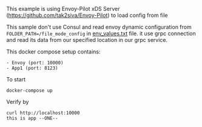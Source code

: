 This example is using Envoy-Pilot xDS Server (https://github.com/tak2siva/Envoy-Pilot) to load config from file

This sample don't use Consul and read envoy dynamic configuration from `FOLDER_PATH=/file_mode_config` in [env_values.txt](./env_values.txt) file. it use grpc connection and read its data from our specified location in our grpc service.


This docker compose setup contains:

    - Envoy (port: 10000)
    - App1 (port: 8123)

To start 
```
docker-compose up
```

Verify by 

```
curl http://localhost:10000
this is app --ONE--
```
